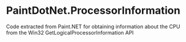 # PaintDotNet.ProcessorInformation
 Code extracted from Paint.NET for obtaining information about the CPU from the Win32 GetLogicalProcessorInformation API
